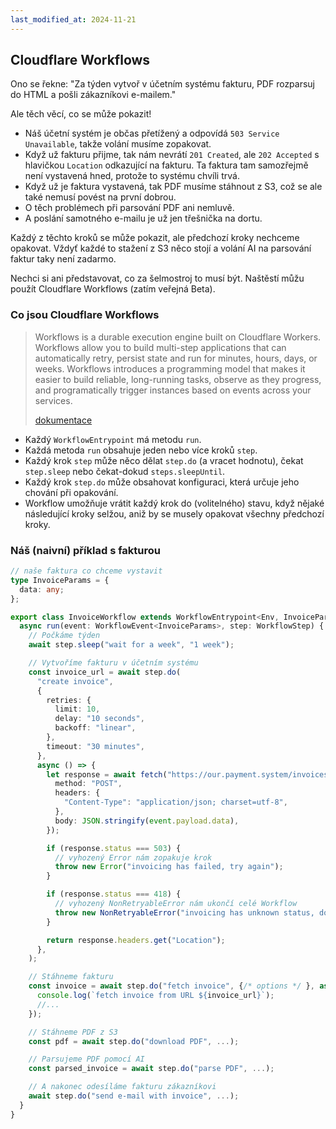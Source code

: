 ```yaml
---
last_modified_at: 2024-11-21
---
```

## Cloudflare Workflows

Ono se řekne: "Za týden vytvoř v účetním systému fakturu, PDF rozparsuj do HTML a pošli zákazníkovi e-mailem."

Ale těch věcí, co se může pokazit!
* Náš účetní systém je občas přetížený a odpovídá `503 Service Unavailable`, takže volání musíme zopakovat.
* Když už fakturu přijme, tak nám nevrátí `201 Created`, ale `202 Accepted` s hlavičkou `Location` odkazující na fakturu. Ta faktura tam samozřejmě není vystavená hned, protože to systému chvíli trvá.
* Když už je faktura vystavená, tak PDF musíme stáhnout z S3, což se ale také nemusí povést na první dobrou.
* O těch problémech při parsování PDF ani nemluvě.
* A poslání samotného e-mailu je už jen třešnička na dortu.

Každý z těchto kroků se může pokazit, ale předchozí kroky nechceme opakovat. Vždyť každé to stažení z S3 něco stojí a volání AI na parsování faktur taky není zadarmo.

Nechci si ani představovat, co za šelmostroj to musí být. Naštěstí můžu použít Cloudflare Workflows (zatím veřejná Beta).

### Co jsou Cloudflare Workflows

> Workflows is a durable execution engine built on Cloudflare Workers. Workflows allow you to build multi-step applications that can automatically retry, persist state and run for minutes, hours, days, or weeks. Workflows introduces a programming model that makes it easier to build reliable, long-running tasks, observe as they progress, and programatically trigger instances based on events across your services.
>
>[dokumentace](https://developers.cloudflare.com/workflows/)

* Každý `WorkflowEntrypoint` má metodu `run`.
* Každá metoda `run` obsahuje jeden nebo více kroků `step`.
* Každý krok `step` může něco dělat `step.do` (a vracet hodnotu), čekat `step.sleep` nebo čekat-dokud `steps.sleepUntil`.
* Každý krok `step.do` může obsahovat konfiguraci, která určuje jeho chování při opakování.
* Workflow umožňuje vrátit každý krok do (volitelného) stavu, když nějaké následující kroky selžou, aniž by se musely opakovat všechny předchozí kroky.

### Náš (naivní) příklad s fakturou

```typescript
// naše faktura co chceme vystavit
type InvoiceParams = {
  data: any;
};

export class InvoiceWorkflow extends WorkflowEntrypoint<Env, InvoiceParams> {
  async run(event: WorkflowEvent<InvoiceParams>, step: WorkflowStep) {
    // Počkáme týden
    await step.sleep("wait for a week", "1 week");

    // Vytvoříme fakturu v účetním systému
    const invoice_url = await step.do(
      "create invoice",
      {
        retries: {
          limit: 10,
          delay: "10 seconds",
          backoff: "linear",
        },
        timeout: "30 minutes",
      },
      async () => {
        let response = await fetch("https://our.payment.system/invoices", {
          method: "POST",
          headers: {
            "Content-Type": "application/json; charset=utf-8",
          },
          body: JSON.stringify(event.payload.data),
        });

        if (response.status === 503) {
          // vyhozený Error nám zopakuje krok
          throw new Error("invoicing has failed, try again");
        }

        if (response.status === 418) {
          // vyhozený NonRetryableError nám ukončí celé Workflow
          throw new NonRetryableError("invoicing has unknown status, don't try again");
        }

        return response.headers.get("Location");
      },
    );

    // Stáhneme fakturu
    const invoice = await step.do("fetch invoice", {/* options */ }, async () => {
      console.log(`fetch invoice from URL ${invoice_url}`);
      //...
    });

    // Stáhneme PDF z S3
    const pdf = await step.do("download PDF", ...);

    // Parsujeme PDF pomocí AI
    const parsed_invoice = await step.do("parse PDF", ...);

    // A nakonec odesíláme fakturu zákazníkovi
    await step.do("send e-mail with invoice", ...);
  }
}
```
